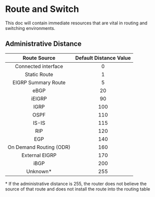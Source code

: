 # Route and Switch

This doc will contain immediate resources that are vital in routing and switching environments.


## Administrative Distance

| Route Source | Default Distance Value|
|:-:|:-:|
| Connected interface | 0 |
| Static Route | 1 |
| EIGRP Summary Route | 5 |
| eBGP | 20 |
| iEIGRP | 90 |
| IGRP | 100 |
| OSPF | 110 |
| IS-IS | 115 |
| RIP | 120 |
| EGP | 140 |
| On Demand Routing (ODR) | 160 |
| External EIGRP | 170 |
| iBGP | 200 |
| Unknown* | 255 | 

\* If the administrative distance is 255, the router does not believe the source of that route and does not install the route into the routing table
